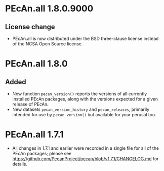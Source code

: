 # PEcAn.all 1.8.0.9000

## License change
* PEcAn.all is now distributed under the BSD three-clause license instead of the NCSA Open Source license.

# PEcAn.all 1.8.0

## Added

* New function `pecan_version()` reports the versions of all currently
  installed PEcAn packages, along with the versions expected for a given
  release of PEcAn.
* New datasets `pecan_version_history` and `pecan_releases`, primarily intended
  for use by `pecan_version()` but available for your perusal too.


# PEcAn.all 1.7.1

* All changes in 1.7.1 and earlier were recorded in a single file for all of the PEcAn packages; please see 
https://github.com/PecanProject/pecan/blob/v1.7.1/CHANGELOG.md for details.
